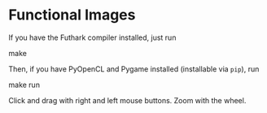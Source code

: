 Functional Images
=================

If you have the Futhark compiler installed, just run

  make

Then, if you have PyOpenCL and Pygame installed (installable via
`pip`), run

  make run

Click and drag with right and left mouse buttons.  Zoom with the wheel.
